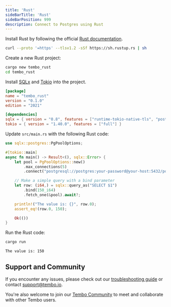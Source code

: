 ```yaml
---
title: 'Rust'
sideBarTitle: 'Rust'
sideBarPosition: 999
description: Connect to Postgres using Rust
---
```


Install Rust by following the official [Rust documentation](https://www.rust-lang.org/tools/install).

```bash
curl --proto '=https' --tlsv1.2 -sSf https://sh.rustup.rs | sh
```

Create a new Rust project:

```bash
cargo new tembo_rust
cd tembo_rust
```

Install [SQLx](https://github.com/launchbadge/sqlx) and [Tokio](https://github.com/tokio-rs/tokio) into the project.

```toml
[package]
name = "tembo_rust"
version = "0.1.0"
edition = "2021"

[dependencies]
sqlx = { version = "0.8", features = ["runtime-tokio-native-tls", "postgres"] }
tokio = { version = "1.40.0", features = ["full"] }
```

Update `src/main.rs` with the following Rust code:

```rust
use sqlx::postgres::PgPoolOptions;

#[tokio::main]
async fn main() -> Result<(), sqlx::Error> {
    let pool = PgPoolOptions::new()
        .max_connections(5)
        .connect("postgresql://postgres:your-password@your-host:5432/postgres").await?;

    // Make a simple query with a bind parameter
    let row: (i64,) = sqlx::query_as("SELECT $1")
        .bind(150_i64)
        .fetch_one(&pool).await?;

    println!("The value is: {}", row.0);
    assert_eq!(row.0, 150);

    Ok(())
}
```

Run the Rust code:

```bash
cargo run
```

```text
The value is: 150
```

## Support and Community

If you encounter any issues, please check out our [troubleshooting guide](/docs/product/cloud/troubleshooting/connectivity) or contact [support@tembo.io](mailto:support@tembo.io).

You're also welcome to join our [Tembo Community](https://join.slack.com/t/tembocommunity/shared_invite/zt-293gc1k0k-3K8z~eKW1SEIfrqEI~5_yw) to meet and collaborate with other Tembo users.
